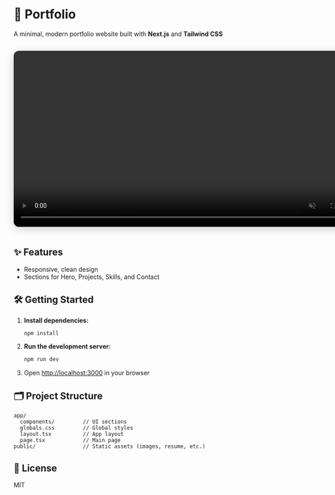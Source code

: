 # 🚀 Portfolio

A minimal, modern portfolio website built with **Next.js** and **Tailwind CSS**

<div align="center">
  <video src="public/portfolio-preview.mp4" width="800" autoplay loop muted playsinline style="border-radius: 12px; box-shadow: 0 4px 20px rgba(0,0,0,0.2); margin: 16px 0;"/>
</div>

## ✨ Features

- Responsive, clean design  
- Sections for Hero, Projects, Skills, and Contact

## 🛠️ Getting Started

1. **Install dependencies:**  
    ```bash
    npm install
    ```
2. **Run the development server:**  
    ```bash
    npm run dev
    ```
3. Open [http://localhost:3000](http://localhost:3000) in your browser

## 🗂️ Project Structure

```
app/
  components/         // UI sections
  globals.css         // Global styles
  layout.tsx          // App layout
  page.tsx            // Main page
public/               // Static assets (images, resume, etc.)
```

## 📄 License

MIT
